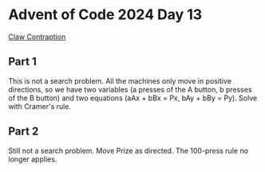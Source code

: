# Advent of Code 2024 Day 13
[Claw Contraption](https://adventofcode.com/2024/day/13)

## Part 1

This is not a search problem. All the machines only move in positive directions,
so we have two variables (a presses of the A button, b presses of the B button)
and two equations (aAx + bBx = Px, bAy + bBy = Py). Solve with Cramer's rule.

## Part 2

Still not a search problem. Move Prize as directed. The 100-press rule no longer applies.
